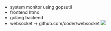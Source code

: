 - system monitor using gopsutil
- frontend htmx
- golang backend
- websocket -> github.com/coder/websocket
![](https://cdn.dribbble.com/users/1792477/screenshots/6816387/ezgif.com-resize__3_.gif)
